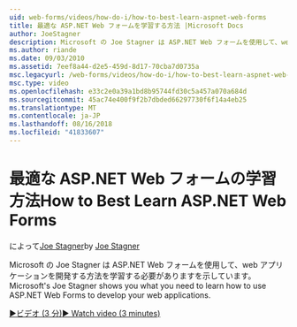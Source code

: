 ```yaml
---
uid: web-forms/videos/how-do-i/how-to-best-learn-aspnet-web-forms
title: 最適な ASP.NET Web フォームを学習する方法 |Microsoft Docs
author: JoeStagner
description: Microsoft の Joe Stagner は ASP.NET Web フォームを使用して、web アプリケーションを開発する方法を学習する必要がありますを示しています。
ms.author: riande
ms.date: 09/03/2010
ms.assetid: 7eef8a44-d2e5-459d-8d17-70cba7d0735a
msc.legacyurl: /web-forms/videos/how-do-i/how-to-best-learn-aspnet-web-forms
msc.type: video
ms.openlocfilehash: e33c2e0a39a1bd8b95744fd30c5a457a070a684d
ms.sourcegitcommit: 45ac74e400f9f2b7dbded66297730f6f14a4eb25
ms.translationtype: MT
ms.contentlocale: ja-JP
ms.lasthandoff: 08/16/2018
ms.locfileid: "41833607"
---
```

<a name="how-to-best-learn-aspnet-web-forms"></a><span data-ttu-id="68fef-103">最適な ASP.NET Web フォームの学習方法</span><span class="sxs-lookup"><span data-stu-id="68fef-103">How to Best Learn ASP.NET Web Forms</span></span>
====================
<span data-ttu-id="68fef-104">によって[Joe Stagner](https://github.com/JoeStagner)</span><span class="sxs-lookup"><span data-stu-id="68fef-104">by [Joe Stagner](https://github.com/JoeStagner)</span></span>

<span data-ttu-id="68fef-105">Microsoft の Joe Stagner は ASP.NET Web フォームを使用して、web アプリケーションを開発する方法を学習する必要がありますを示しています。</span><span class="sxs-lookup"><span data-stu-id="68fef-105">Microsoft's Joe Stagner shows you what you need to learn how to use ASP.NET Web Forms to develop your web applications.</span></span>

[<span data-ttu-id="68fef-106">&#9654;ビデオ (3 分)</span><span class="sxs-lookup"><span data-stu-id="68fef-106">&#9654; Watch video (3 minutes)</span></span>](https://channel9.msdn.com/Blogs/ASP-NET-Site-Videos/how-to-best-learn-aspnet-web-forms)
